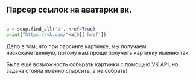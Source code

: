 ## Парсер ссылок на аватарки вк.

```python

a = soup.find_all('a', href=True)
print("https://vk.com/"+a[0]['href'])

```

Дело в том, что при парсинге картинке, мы получаем низкокачетвенную, потому нам проще получить картинку именно так.

Была ещё возможность собирать картинки с помощью VK API, но задача стояла именно спарсить, а не собрать)
